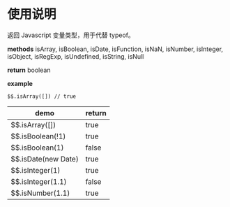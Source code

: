 # 使用说明

返回 Javascript 变量类型，用于代替 typeof。

**methods**
isArray, isBoolean, isDate, isFunction, isNaN, isNumber, isInteger, isObject, isRegExp, isUndefined, isString, isNull

**return**
boolean

**example**

`$$.isArray([]) // true`

| demo | return |
| ---- | ------ |
| $$.isArray([]) | true |
| $$.isBoolean(!1) | true |
| $$.isBoolean(1) | false |
| $$.isDate(new Date) | true |
| $$.isInteger(1) | true |
| $$.isInteger(1.1) | false |
| $$.isNumber(1.1) | true |
